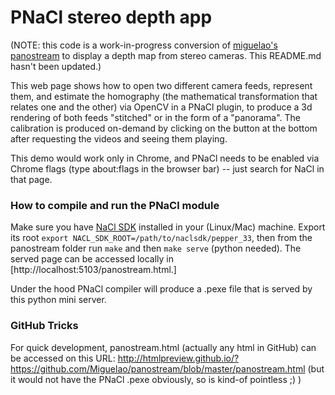 PNaCl stereo depth app
======================

(NOTE: this code is a work-in-progress conversion of [miguelao's panostream](https://github.com/WebRTC-Labs/panostream) to display a depth map from stereo cameras. This README.md hasn't been updated.)

This web page shows how to open two different camera feeds, represent them, and estimate the homography (the mathematical transformation that relates one and the other) via OpenCV in a PNaCl plugin, to produce a 3d rendering of both feeds "stitched" or in the form of a "panorama". The calibration is produced on-demand by clicking on the button at the bottom after requesting the videos and seeing them playing.

This demo would work only in Chrome, and PNaCl needs to be enabled via Chrome flags (type about:flags in the browser bar) -- just search for NaCl in that page.

### How to compile and run the PNaCl module

Make sure you have [NaCl SDK](https://developers.google.com/native-client/sdk/download)
installed in your (Linux/Mac) machine. Export its root
`export NACL_SDK_ROOT=/path/to/naclsdk/pepper_33`, then from the panostream
folder run `make` and then `make serve` (python needed). The served
page can be accessed locally in [http://localhost:5103/panostream.html.]

Under the hood PNaCl compiler will produce a .pexe file that is served by this python mini server.

### GitHub Tricks

For quick development, panostream.html (actually any html in GitHub) can be accessed on this URL:
http://htmlpreview.github.io/?https://github.com/Miguelao/panostream/blob/master/panostream.html
(but it would not have the PNaCl .pexe obviously, so is kind-of pointless ;) )
